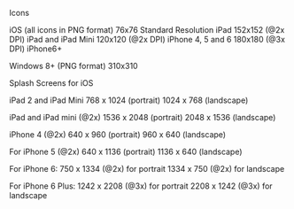 Icons

iOS (all icons in PNG format)
76x76 Standard Resolution iPad
152x152 (@2x DPI) iPad and iPad Mini
120x120 (@2x DPI) iPhone 4, 5 and 6
180x180 (@3x DPI) iPhone6+

Windows 8+ (PNG format)
310x310

Splash Screens for iOS

iPad 2 and iPad Mini
  768 x 1024 (portrait)
  1024 x 768 (landscape)

iPad and iPad mini (@2x)
  1536 x 2048 (portrait)
  2048 x 1536 (landscape)

iPhone 4 (@2x)
  640 x 960 (portrait)
  960 x 640 (landscape)

For iPhone 5 (@2x)
  640 x 1136 (portrait)
  1136 x 640 (landscape)

For iPhone 6:
  750 x 1334 (@2x) for portrait
  1334 x 750 (@2x) for landscape

For iPhone 6 Plus:
  1242 x 2208 (@3x) for portrait
  2208 x 1242 (@3x) for landscape
